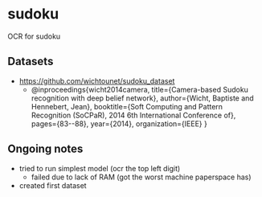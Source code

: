 # sudoku
OCR for sudoku

## Datasets
- https://github.com/wichtounet/sudoku_dataset
    - @inproceedings{wicht2014camera,
  title={Camera-based Sudoku recognition with deep belief network},
  author={Wicht, Baptiste and Hennebert, Jean},
  booktitle={Soft Computing and Pattern Recognition (SoCPaR), 2014 6th International Conference of},
  pages={83--88},
  year={2014},
  organization={IEEE}
}

## Ongoing notes
- tried to run simplest model (ocr the top left digit)
    - failed due to lack of RAM (got the worst machine paperspace has)
- created first dataset
